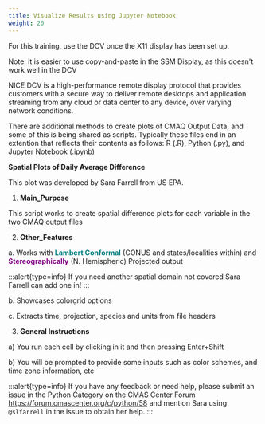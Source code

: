 ```yaml
---
title: Visualize Results using Jupyter Notebook
weight: 20
--- 
```


For this training, use the DCV once the X11 display has been set up.

Note: it is easier to use copy-and-paste in the SSM Display, as this doesn't work well in the DCV

NICE DCV is a high-performance remote display protocol that provides customers with a secure way to deliver remote desktops and application streaming from any cloud or data center to any device, over varying network conditions.

There are additional methods to create plots of CMAQ Output Data, and some of this is being shared as scripts.
Typically these files end in an extention that reflects their contents as follows:
R (.R), Python (.py), and Jupyter Notebook (.ipynb)

**Spatial Plots of Daily Average Difference**

This plot was developed by Sara Farrell from US EPA.
   
1. **Main_Purpose**

This script works to create spatial difference plots for each variable in the two CMAQ output files
   
2. **Other_Features**

a. Works with <font color="teal">**Lambert Conformal**</font> (CONUS and states/localities within) and <font color="purple">**Stereographically**</font> (N. Hemispheric) Projected output<br>

:::alert{type=info}
   If you need another spatial domain not covered Sara Farrell can add one in!
:::

b.  Showcases colorgrid options

c.  Extracts time, projection, species and units from file headers
 
3. **General Instructions**

a) You run each cell by clicking in it and then pressing Enter+Shift

b) You will be prompted to provide some inputs such as color schemes, and time zone information, etc

:::alert{type=info}
If you have any feedback or need help, please submit an issue in the Python Category on the CMAS Center Forum https://forum.cmascenter.org/c/python/58 and mention Sara using `@slfarrell` in the issue to obtain her help.
:::

